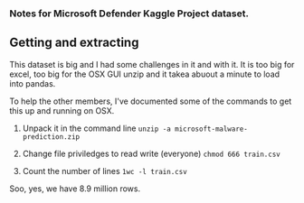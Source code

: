 ### Notes for Microsoft Defender Kaggle Project dataset.

## Getting and extracting

This dataset is big and I had some challenges in it and with it. It is too big for excel, too big for the OSX GUI unzip and it takea abuout a minute to load into pandas.

To help the other members, I've documented some of the commands to get this up and running on OSX.

1. Unpack it in the command line
`unzip -a microsoft-malware-prediction.zip`

2. Change file priviledges to read write (everyone)
`chmod 666 train.csv`

3. Count the number of lines
`1wc -l train.csv`

Soo, yes, we have 8.9 million rows.